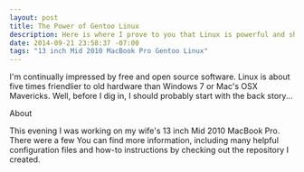 ```yaml
---
layout: post
title: The Power of Gentoo Linux
description: Here is where I prove to you that Linux is powerful and should be used. Always.
date: 2014-09-21 23:58:37 -07:00
tags: "13 inch Mid 2010 MacBook Pro Gentoo Linux"
---
```


I'm continually impressed by free and open source software. Linux is about five times friendlier to old hardware than Windows 7 or Mac's OSX Mavericks. Well, before I dig in, I should probably start with the back story...

About 

This evening I was working on my wife's 13 inch Mid 2010 MacBook Pro. There were a few  You can find more information, including many helpful configuration files and how-to instructions by checking out the repository I created.

